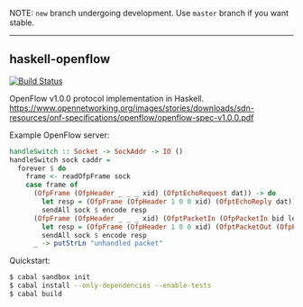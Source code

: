 NOTE: `new` branch undergoing development. Use `master` branch if you want stable.

---

## haskell-openflow

[![Build Status](https://travis-ci.org/brooksbp/haskell-openflow.png?branch=master)](https://travis-ci.org/brooksbp/haskell-openflow)

OpenFlow v1.0.0 protocol implementation in Haskell.  https://www.opennetworking.org/images/stories/downloads/sdn-resources/onf-specifications/openflow/openflow-spec-v1.0.0.pdf

Example OpenFlow server:

```haskell
handleSwitch :: Socket -> SockAddr -> IO ()
handleSwitch sock caddr = 
  forever $ do
    frame <- readOfpFrame sock
    case frame of
      (OfpFrame (OfpHeader _ _ _ xid) (OfptEchoRequest dat)) -> do
        let resp = (OfpFrame (OfpHeader 1 0 0 xid) (OfptEchoReply dat))
        sendAll sock $ encode resp
      (OfpFrame (OfpHeader _ _ _ xid) (OfptPacketIn (OfpPacketIn bid len inp reason dat))) -> do
        let resp = (OfpFrame (OfpHeader 1 0 0 xid) (OfptPacketOut (OfpPacketOut bid inp [(OfpOutput ofppAll 0)] dat)))
        sendAll sock $ encode resp
      _ -> putStrLn "unhandled packet"
```

Quickstart:

```bash
$ cabal sandbox init
$ cabal install --only-dependencies --enable-tests
$ cabal build
```
